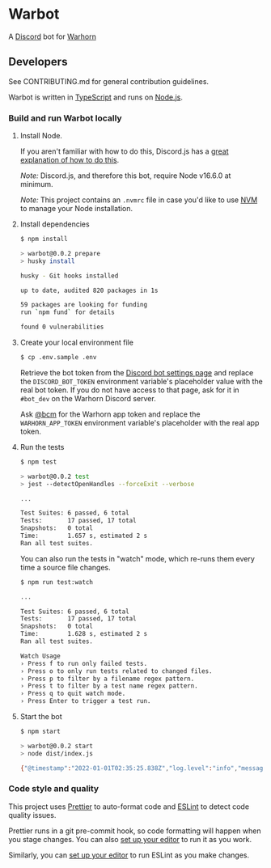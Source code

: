 # Warbot

A [Discord](https://discord.com/) bot for [Warhorn](https://warhorn.net)

## Developers

See CONTRIBUTING.md for general contribution guidelines.

Warbot is written in [TypeScript](https://www.typescriptlang.org/) and runs on [Node.js](https://nodejs.org/).

### Build and run Warbot locally

1. Install Node.

   If you aren't familiar with how to do this, Discord.js has a [great explanation of how to do this](https://discordjs.guide/preparations/#installing-node-js).

   _Note:_ Discord.js, and therefore this bot, require Node v16.6.0 at minimum.

   _Note:_ This project contains an `.nvmrc` file in case you'd like to use [NVM](https://github.com/nvm-sh/nvm) to manage your Node installation.

2. Install dependencies

   ```sh
   $ npm install

   > warbot@0.0.2 prepare
   > husky install

   husky - Git hooks installed

   up to date, audited 820 packages in 1s

   59 packages are looking for funding
   run `npm fund` for details

   found 0 vulnerabilities
   ```

3. Create your local environment file

   <!-- markdownlint-disable MD014 -->

   ```sh
   $ cp .env.sample .env
   ```

   <!-- markdownlint-restore -->

   Retrieve the bot token from the [Discord bot settings page](https://discord.com/developers/applications/701978523182694481/bot) and replace the `DISCORD_BOT_TOKEN` environment variable's placeholder value with the real bot token. If you do not have access to that page, ask for it in `#bot_dev` on the Warhorn Discord server.

   Ask [@bcm](https://github.com/bcm) for the Warhorn app token and replace the `WARHORN_APP_TOKEN` environment variable's placeholder with the real app token.

4. Run the tests

   ```sh
   $ npm test

   > warbot@0.0.2 test
   > jest --detectOpenHandles --forceExit --verbose

   ...

   Test Suites: 6 passed, 6 total
   Tests:       17 passed, 17 total
   Snapshots:   0 total
   Time:        1.657 s, estimated 2 s
   Ran all test suites.
   ```

   You can also run the tests in "watch" mode, which re-runs them every time a source file changes.

   ```sh
   $ npm run test:watch

   ...

   Test Suites: 6 passed, 6 total
   Tests:       17 passed, 17 total
   Snapshots:   0 total
   Time:        1.628 s, estimated 2 s
   Ran all test suites.

   Watch Usage
   › Press f to run only failed tests.
   › Press o to only run tests related to changed files.
   › Press p to filter by a filename regex pattern.
   › Press t to filter by a test name regex pattern.
   › Press q to quit watch mode.
   › Press Enter to trigger a test run.
   ```

5. Start the bot

   ```sh
   $ npm start

   > warbot@0.0.2 start
   > node dist/index.js

   {"@timestamp":"2022-01-01T02:35:25.838Z","log.level":"info","message":"Logged into Discord as 'bcm testbot#0942'","ecs":{"version":"1.6.0"}}
   ```

### Code style and quality

This project uses [Prettier](https://prettier.io/) to auto-format code and [ESLint](https://eslint.org/) to detect code quality issues.

Prettier runs in a git pre-commit hook, so code formatting will happen when you stage changes. You can also [set up your editor](https://prettier.io/docs/en/editors.html) to run it as you work.

Similarly, you can [set up your editor](https://eslint.org/docs/user-guide/integrations) to run ESLint as you make changes.
